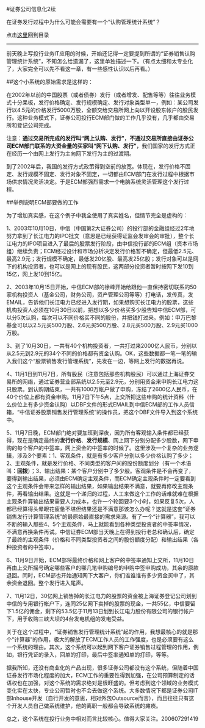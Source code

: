 #证券公司信息化2续

在证券发行过程中为什么可能会需要有一个“认购管理统计系统”？

点击[这里](http://www.xumenger.com/finance-information-20160129/)回到目录

---

前天晚上写投行业务IT应用的时候，开始还记得一定要提到所谓的“证券销售认购管理统计系统”，不知怎么给遗漏了，这里单独描述一下。（有点太细和太专业化了，大家完全可以先不看这一章，有一些感性认识以后再看。）

##这个小系统的原始需求是这样的：

在2002年以前的中国股票（或者债券）发行（或者增发、配售等等）往往业务模式十分呆板，发行价格确定、发行规模确定、发行对象类型单一，例如：某公司发行以4.5元的价格发行5000万股，全额交给交易所网上向以开设股东帐户的股民发行。这种业务模式下，证券公司投行ECM部门做的工作几乎没有，几乎都由交易所和登记公司完成。

注意：**通过交易所完成的发行叫“网上认购、发行”**，**不通过交易所直接由证券公司ECM部门联系的大资金量的买家叫“网下认购、发行”**，我们国家的发行方式正在经历一个由网上发行为主向网下发行为主的过渡期。

到了2002年后，我国的发行方式政策得到空前的放宽。体现在，发行价格不固定、发行规模不固定、发行对象不固定，一切都由ECM部门在发行过程中根据市场供求情况灵活决定。于是ECM部强烈需求一个电脑系统灵活管理这个发行过程。

##举例说明ECM部要做的工作

为了增加真实感，在这个例子中我全使用了真实姓名，但情节完全是虚构的：

1、2003年10月10日，中信（中国第2大证券公司）的投行部的金融组经过2年地努力拿到了长江电力的IPO批文（意思是已经获得证监会发审会的审批），整个长江电力的IPO项目进入了最后的股票发行阶段，由中信投行部的ECM组（资本市场组）继续负责；ECM经过设计和市场分析决定发行价格暂不确定，但最低2.5元、最高2.9元；发行规模不确定，最低发20亿股、最高发25亿股；发行对象可以是网下的机构投资者，也可以是网上的现有股民，这两部分投资者暂时按网下发10到15亿，网上发10到15亿。

2、2003年10月15日开始，中信ECM部的徐峰开始给跟他一直保持密切联系的50家机构投资人（基金公司，财务公司，资产管理公司等等）打电话，发传真，发EMAIL，告诉他们长江电力已经进入发行期，如果想购买长江电力的股票，这些机构投资人必须在10月30日以前，把想以多少价格买多少股告知中信ECM部，可以分5次认购，每次可以不同价格买不同的股份，并把钱打过来。例如：申万巴黎基金可以以2.5元买500万股、2.6元买500万股、2.8元买500万股、2.9元买1000万股。

3、到了10月30日，一共有40个机构投资者，一共打过来2000亿人民币，分别以从2.5元到2.9元的34个不同的价格都有资金认购。OK，这些数据都一笔一笔的输入我们这个“股票销售发行管理系统”，先发在一边，等网上发行的数据再说。

4、11月1日到11月7日，所有股民（注意包括那些机构股民）可以通过上海证券交易所的网络，通过证券营业部系统以2.5元至2.9元，分别用资金来申购长江电力这只股票。到认购期结束，一共有1000万帐户做了申购，冻结了2600亿人民币，在40个价位上都有资金申购。11月7日下午5点，上交所把这些申购的统计资料（什么价位上有多少资金认购）以DBF文件的形式EMAIL到中信ECM部的工作人员信箱，“中信证券股票销售发行管理系统”的操作员，把这个DBF文件导入到这个系统中。

5、11月7日晚，ECM部门绝对要加班到深夜，因为所有客观输入条件都已经获得，现在是确定最终的**发行价格**、**发行规模**、网上网下分别分配多少股数，网下申购的每个客户的中签率，网上资金的中签率的时候了。这里涉及一个复杂的业务逻辑，涉及3个要素：1、客观条件，就是有多少客户分别以多少价格认购了多少；2、主观条件，就是发行价格、不同类型的客户间的股份额度划分（有一个术语叫：**回拨**）；3、输出结果：某个客户分别中了多少股。客观条件是不会再变了，要得到输出结果，必须由ECM确定主观条件，而ECM确定主观条件时一定要看到这个主观条件会带来怎样的输出结果，如果输出结果不满意，就要再修改主观条件，再看输出结果。这就是一个递归的过程，人工来做这个工作的话难就难在根据主观条件算输出结果需要人力成本，也许一个轮回要3个小时，如果反复5次，人都已经算得头晕眼花疲惫不堪但结果还是不满意那该怎么办呢？这就是这套“证券销售发行计算管理系统”的最原始最直接的需求来源。有了一个“计算器”，我可以不断的输入那些4、5个主观条件，马上就能看到各种类型投资者的中签率情况，不满意再换条件再试。中信证券ECM部当天晚上在得到投行老总和确认后，确定了最终的主观条件（价格和不同类型投资者之间的股份额度分配）和输出结果（各种投资者的中签率）。

6、11月9日开始，ECM部将最终价格和网上客户的中签率通知上交所，11月10日再由上交所摇号确定哪些客户的哪几笔申购编号的申购中签申购成功，其余的原款退回。同时，ECM部也开始通知网下大客户，你们谁谁谁有多少资金买中了，其余资金退回。整个发行进入尾声。

7、11月12日，30亿网上销售掉的长江电力的股票的资金被上海证券登记公司划到中信的专用银行帐户下，连同25亿网下卖掉的股票的现金，一共55亿，中信要留下1.5亿的佣金，剩下的53.5亿于11月13日划到长江电力股份有限公司的银行帐户下，用于收购三峡大坝的4台发电机组的发电受益。

关于在这个过程中，“证券销售发行管理统计系统”起的作用，我想最核心的就是那个“计算器”的作用，极大的解放了ECM工作人员的工作强度，也是必须要有这么一个系统的理由。其次，这个系统可以起到网下客户证券销售过程管理的作用，例如，银行凭证的录入，回单的打印，最后中签率通知单的打印，等等。

据我所知，还没有商业化的产品出现，很多证券公司都没有这个系统，但随着中国证券发行市场化程度的加大，ECM工作的重要性得到加强，在公司预算制定的话语权也在加强，对这个系统的需求绝对是很旺盛的。但考虑到这个领域的业务模式变化实在太快，专业公司暂时也不会去做这个系统。大多数情况下都是证券公司IT部Inhouse开发（自行开发的意思，相对外包Outsource而言），而且往往只有这个开发人员自己做系统维护，他的离职一般都会导致系统的瘫痪。

总之，这个系统在投行业务中相对而言比较核心。值得大家关注。200607291419

